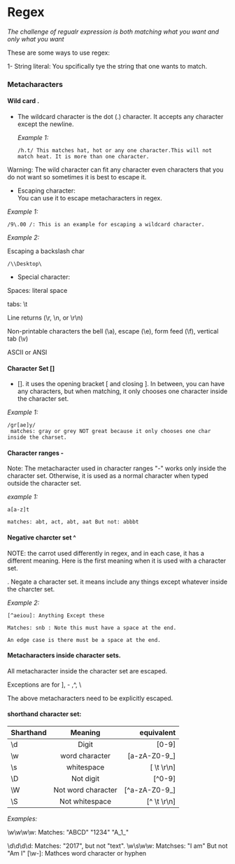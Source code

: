 # Regex
_The challenge of regualr expression is both matching what you want and only what you want_ 

These are some ways to use regex: 


1- String literal: You spcifically tye the string that one wants to match.

### Metacharacters

#### Wild card .

- The wildcard character is the dot (.) character. It accepts any character except the newline. 
 
  _Example 1:_
  ```
  /h.t/ This matches hat, hot or any one character.This will not match heat. It is more than one character. 
  
  ```
Warning: The wild character can fit any character even characters that you do not want so sometimes it is best to escape it. 



- Escaping character: \
You can use it to escape metacharacters in regex. 

_Example 1:_

```
/9\.00 /: This is an example for escaping a wildcard character. 
```

_Example 2:_

Escaping a backslash char

```
/\\Desktop\

```
- Special character: 

 Spaces: literal space

 tabs: \t 
 
 Line returns (\r, \n, or \r\n)
 
 Non-printable characters
 the bell (\a), escape (\e), form feed (\f), vertical tab (\v)

ASCII or ANSI



#### Character Set []

 - []. it uses the opening bracket [  and closing ]. In between, you can have any characters, but when matching, it only chooses one character inside the character set. 
 
 _Example 1:_
 
 ```
 /gr[ae]y/
  matches: gray or grey NOT great because it only chooses one char inside the charset.  
 ```

#### Character ranges -

Note: The metacharacter used in character ranges "-" works only inside the character set. Otherwise, it is used as a normal character when typed outside the character set.  

_example 1:_

```
a[a-z]t

matches: abt, act, abt, aat But not: abbbt
```

#### Negative charcter set ^




NOTE: the carrot used differently in regex, and in each case, it has a  different meaning. Here is the first meaning when it is used with a character set. 


. Negate a character set. it means include any things except whatever inside the charcter set. 


_Example 2:_

```
[^aeiou]: Anything Except these 

Matches: snb : Note this must have a space at the end. 

An edge case is there must be a space at the end. 
```


#### Metacharacters inside character sets.

All metacharacter inside the character set are escaped. 

Exceptions are for ], - ,^, \

The above metacharacters need to be explicitly escaped. 


#### shorthand character set: 


| Sharthand        | Meaning           | equivalent  |
| ------------- |:-------------:| -----:|
| \d     | Digit | [0-9]
| \w     | word character      |   [a-zA-Z0-9_] |
| \s | whitespace     |    [ \t \r\n] |
| \D | Not digit     |    [^0-9] |
| \W | Not word character     |    [^a-zA-Z0-9_] |
| \S | Not whitespace     |    [^ \t \r\n] |



_Examples:_

\w\w\w\w\: Matches: "ABCD" "1234" "A_1_"

\d\d\d\d: Matches: "2017", but not "text".
\w\s\w\w: Matchses: "I am" But not "Am I" 
[\w\-]: Mathces word character or hyphen
[^\d]: same as \D and [^0-9]


